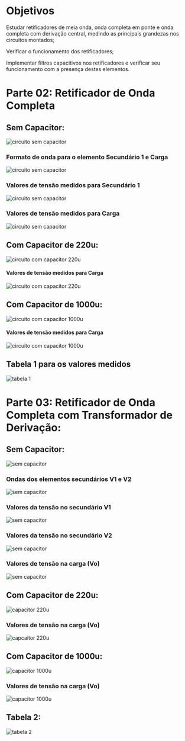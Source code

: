 # Objetivos

Estudar retificadores de meia onda, onda completa em ponte e onda completa com
derivação central, medindo as principais grandezas nos circuitos montados;

Verificar o funcionamento dos retificadores;

Implementar filtros capacitivos nos retificadores e verificar seu funcionamento com a
presença destes elementos.

# Parte 02: Retificador de Onda Completa

## Sem Capacitor:

![circuito sem capacitor](https://i.imgur.com/HcxywWY.jpg)

### Formato de onda para o elemento Secundário 1 e Carga

![circuito sem capacitor](https://i.imgur.com/29tTdmp.jpg)

### Valores de tensão medidos para Secundário 1

![circuito sem capacitor](https://i.imgur.com/krASK7u.jpg)

### Valores de tensão medidos para Carga

![circuito sem capacitor](https://i.imgur.com/xuNsovQ.jpg)

## Com Capacitor de 220u:

![circuito com capacitor 220u](https://i.imgur.com/g0TCL7j.jpg)

#### Valores de tensão medidos para Carga

![circuito com capacitor 220u](https://i.imgur.com/06Mgy3m.jpg)

## Com Capacitor de 1000u:

![circuito com capacitor 1000u](https://i.imgur.com/BYS5QHv.jpg)

#### Valores de tensão medidos para Carga

![circuito com capacitor 1000u](https://i.imgur.com/xUqqq2B.jpg)

## Tabela 1 para os valores medidos

![tabela 1](https://i.imgur.com/H0FHU7N.jpg)

# Parte 03: Retificador de Onda Completa com Transformador de Derivação:

## Sem Capacitor:

![sem capacitor](https://i.imgur.com/smTfhxH.jpg)

### Ondas dos elementos secundários V1 e V2

![sem capacitor](https://i.imgur.com/3XELA2j.jpg)

### Valores da tensão no secundário V1

![sem capacitor](https://i.imgur.com/1AT2QZf.jpg)

### Valores da tensão no secundário V2

![sem capacitor](https://i.imgur.com/9Z3h5Sy.jpg)

### Valores de tensão na carga (Vo)

![sem capacitor](https://i.imgur.com/MQvzURi.jpg)

## Com Capacitor de 220u:

![capacitor 220u](https://i.imgur.com/O6g42vI.jpg)

### Valores de tensão na carga (Vo)

![capcaitor 220u](https://i.imgur.com/GzDPe4Q.jpg)

## Com Capacitor de 1000u:

![capacitor 1000u](https://i.imgur.com/4HLRi1j.jpg)

### Valores de tensão na carga (Vo)

![capacitor 1000u](https://i.imgur.com/EDLilFb.jpg)

## Tabela 2:

![tabela 2](https://i.imgur.com/9smnLHb.jpg)
